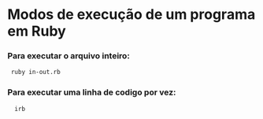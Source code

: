 # Modos de execução de um programa em Ruby

### Para executar o arquivo inteiro:
```bash
 ruby in-out.rb
```

### Para executar uma linha de codigo por vez:
```bash
  irb
```